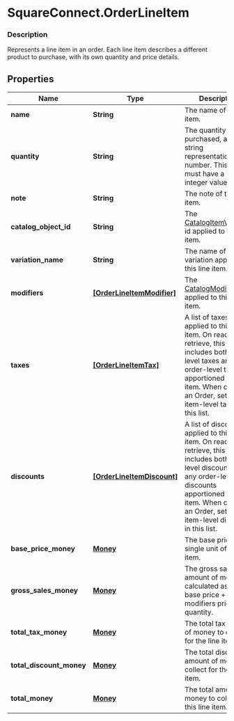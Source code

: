 # SquareConnect.OrderLineItem

### Description

Represents a line item in an order. Each line item describes a different product to purchase, with its own quantity and price details.

## Properties
Name | Type | Description | Notes
------------ | ------------- | ------------- | -------------
**name** | **String** | The name of the line item. | [optional] 
**quantity** | **String** | The quantity purchased, as a string representation of a number.  This string must have a positive integer value. | 
**note** | **String** | The note of the line item. | [optional] 
**catalog_object_id** | **String** | The [CatalogItemVariation](#type-catalogitemvariation) id applied to this line item. | [optional] 
**variation_name** | **String** | The name of the variation applied to this line item. | [optional] 
**modifiers** | [**[OrderLineItemModifier]**](OrderLineItemModifier.md) | The [CatalogModifier](#type-catalogmodifier)s applied to this line item. | [optional] 
**taxes** | [**[OrderLineItemTax]**](OrderLineItemTax.md) | A list of taxes applied to this line item. On read or retrieve, this list includes both item-level taxes and any order-level taxes apportioned to this item. When creating an Order, set your item-level taxes in this list. | [optional] 
**discounts** | [**[OrderLineItemDiscount]**](OrderLineItemDiscount.md) | A list of discounts applied to this line item. On read or retrieve, this list includes both item-level discounts and any order-level discounts apportioned to this item. When creating an Order, set your item-level discounts in this list. | [optional] 
**base_price_money** | [**Money**](Money.md) | The base price for a single unit of the line item. | [optional] 
**gross_sales_money** | [**Money**](Money.md) | The gross sales amount of money calculated as (item base price + modifiers price) * quantity. | [optional] 
**total_tax_money** | [**Money**](Money.md) | The total tax amount of money to collect for the line item. | [optional] 
**total_discount_money** | [**Money**](Money.md) | The total discount amount of money to collect for the line item. | [optional] 
**total_money** | [**Money**](Money.md) | The total amount of money to collect for this line item. | [optional] 


